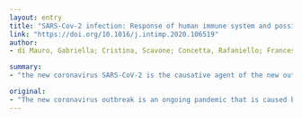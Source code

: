 ```yaml
---
layout: entry
title: "SARS-Cov-2 infection: Response of human immune system and possible implications for the rapid test and treatment"
link: "https://doi.org/10.1016/j.intimp.2020.106519"
author:
- di Mauro, Gabriella; Cristina, Scavone; Concetta, Rafaniello; Francesco, Rossi; Annalisa, Capuano

summary:
- "the new coronavirus SARS-CoV-2 is the causative agent of the new outbreak that started in 2002 and ended in 2004. It is highly important to study the potential responses of the human immune system during the outbreak as well as the role of virus-specific T cells and by B-lymphocytes. Special data on the production of IgG and IgM is crucial to allow the rapid identification of the infection. This paper also described the importance of sensitive and specific rapid test for SARS-2."

original:
- "The new coronavirus outbreak is an ongoing pandemic that is caused by severe acute respiratory syndrome coronavirus 2 (SARS-CoV-2). The new coronavirus SARS-Cov-2 belongs to the subfamily of beta-coronaviruses and shares 79.5% of the genetic sequence of SARS-CoV, the causative agent of the epidemic that started in 2002 and ended in 2004. Considering the clinical impact of the new outbreak, it is highly important to study the potential responses of the human immune system during the SARS-CoV-2 infection as well as the role of virus-specific T cells and by B-lymphocytes. Moreover, specific data on the production of IgG and IgM is crucial to allow the rapid identification of the infection. In this paper we also described the importance of sensitive and specific rapid test for SARS-CoV-2. Indeed, this test represents an important immunological tool aimed at identifying the precise phase of the infection in order to undertake a more appropriate pharmacological treatment. Lastly, we provided an overview of pharmacological treatments aimed to reduce inflammatory processes underlying the infection and the need for the discovery of a new vaccine against SARS-CoV-2."
---
```


